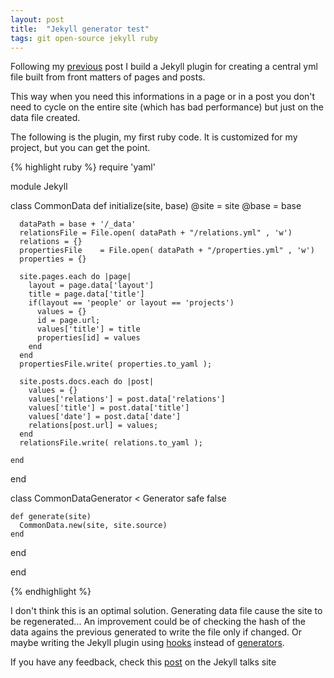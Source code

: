 ```yaml
---
layout: post
title:  "Jekyll generator test"
tags: git open-source jekyll ruby
---
```


Following my [previous](/2015/12/20/jekyll-scalability-test/) post I build a Jekyll plugin for creating a central yml file built from front matters of pages and posts.

This way when you need this informations in a page or in a post you don't need to cycle on the entire site (which has bad performance) but just on the data file created.

The following is the plugin, my first ruby code. It is customized for my project, but you can get the point.

{% highlight ruby %}
require 'yaml'

module Jekyll

  class CommonData
    def initialize(site, base)
      @site = site
      @base = base

      dataPath = base + '/_data'
      relationsFile = File.open( dataPath + "/relations.yml" , 'w')
      relations = {}
      propertiesFile    = File.open( dataPath + "/properties.yml" , 'w')
      properties = {}

      site.pages.each do |page|
        layout = page.data['layout']
        title = page.data['title']
        if(layout == 'people' or layout == 'projects')
          values = {}
          id = page.url;
          values['title'] = title
          properties[id] = values
        end
      end
      propertiesFile.write( properties.to_yaml );

      site.posts.docs.each do |post|
        values = {}
        values['relations'] = post.data['relations']
        values['title'] = post.data['title']
        values['date'] = post.data['date']
        relations[post.url] = values;
      end
      relationsFile.write( relations.to_yaml );

    end
  end

  class CommonDataGenerator < Generator
    safe false

    def generate(site)
      CommonData.new(site, site.source)
    end
  end

end

{% endhighlight %}

I don't think this is an optimal solution. Generating data file cause the site to be regenerated... An improvement could be of checking the hash of the data agains the previous generated to write the file only if changed. Or maybe writing the Jekyll plugin using [hooks](http://jekyllrb.com/docs/plugins/#hooks) instead of [generators](http://jekyllrb.com/docs/plugins/#generators).

If you have any feedback, check this [post](https://talk.jekyllrb.com/t/jekyll-site-as-a-knowledge-base/1690) on the Jekyll talks site
